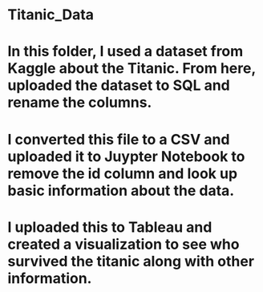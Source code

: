 # Titanic_Data
# In this folder, I used a dataset from Kaggle about the Titanic. From here, uploaded the dataset to SQL and rename the columns.
# I converted this file to a CSV and uploaded it to Juypter Notebook to remove the id column and look up basic information about the data.
# I uploaded this to Tableau and created a visualization to see who survived the titanic along with other information.
